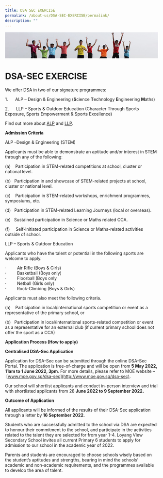 ```yaml
---
title: DSA SEC EXERCISE
permalink: /about-us/DSA-SEC-EXERCISE/permalink/
description: ""
---
```



![](/images/Banner.jpg)

DSA-SEC EXERCISE
================

We offer DSA in two of our signature programmes:  

1.      ALP – Design & Engineering (**S**cience **T**echnology **E**ngineering **M**aths)

2.      LLP – Sports & Outdoor Education (Character Through Sports Exposure, Sports Empowerment & Sports Excellence)

Find out more about [ALP](/signature-programmes/Applied-Learning-Programme-ALP/permalink/) and [LLP](/signature-programmes/Learning-For-Life-Programme-LLP/permalink/). 

**Admission Criteria**

ALP –Design & Engineering (STEM)

Applicants must be able to demonstrate an aptitude and/or interest in STEM through any of the following:

(a)    Participation in STEM-related competitions at school, cluster or national level.

(b)   Participation in and showcase of STEM-related projects at school, cluster or national level.

(c)    Participation in STEM-related workshops, enrichment programmes, symposiums, etc.

(d)   Participation in STEM-related Learning Journeys (local or overseas).

(e)   Sustained participation in Science or Maths related CCA.

(f)     Self-initiated participation in Science or Maths-related activities outside of school.

LLP – Sports & Outdoor Education

Applicants who have the talent or potential in the following sports are welcome to apply.

·         Air Rifle (Boys & Girls)  
·         Basketball (Boys only)  
·         Floorball (Boys only  
·         Netball (Girls only)  
·         Rock-Climbing (Boys & Girls)  

Applicants must also meet the following criteria.

(a)    Participation in local/international sports competition or event as a representative of the primary school, or

(b)   Participation in local/international sports-related competition or event as a representative for an external club (if current primary school does not offer the sport as a CCA)

  

**Application Process (How to apply)**

**Centralised DSA-Sec Application** 

Application for DSA-Sec can be submitted through the online DSA-Sec Portal. The application is free-of-charge and will be open from **5 May 2022, 11am to 1 June 2022, 3pm**. For more details, please refer to MOE website – [www.moe.gov.sg/dsa-sec](http://www.moe.gov.sg/dsa-sec).

Our school will shortlist applicants and conduct in-person interview and trial with shortlisted applicants from 28 **June 2022 to 9 September 2022.**

**Outcome of Application**

All applicants will be informed of the results of their DSA-Sec application through a letter by **16 September 2022.**

Students who are successfully admitted to the school via DSA are expected to honour their commitment to the school, and participate in the activities related to the talent they are selected for from year 1-4. Loyang View Secondary School invites all current Primary 6 students to apply for admission to our school in the academic year of 2022.

Parents and students are encouraged to choose schools wisely based on the student’s aptitudes and strengths, bearing in mind the schools’ academic and non-academic requirements, and the programmes available to develop the area of talent.